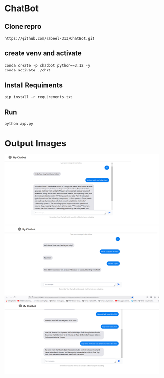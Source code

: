 # ChatBot

## Clone repro
```
https://github.com/nabeel-313/ChatBot.git
```

## create venv and activate
```
conda create -p chatbot python==3.12 -y
conda activate ./chat
```

## Install Requiments
```
pip install -r requirements.txt
```

## Run
```
python app.py
```

# Output Images
![Output image1](https://raw.githubusercontent.com/nabeel-313/ChatBot/main/images/output-1.png)
![Output image2](https://raw.githubusercontent.com/nabeel-313/ChatBot/main/images/output-2.png)
![Output image3](https://raw.githubusercontent.com/nabeel-313/ChatBot/main/images/output-3.png)



